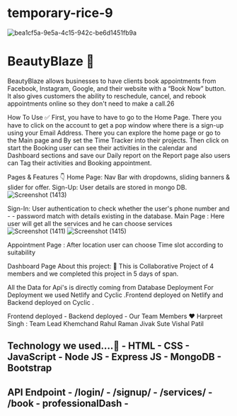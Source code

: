 # temporary-rice-9
![bea1cf5a-9e5a-4c15-942c-be6d1451fb9a](https://github.com/harpreet-1/temporary-rice-9965/assets/119473352/d1c68f32-e1d3-4fb2-8d30-a241d6192430)


# BeautyBlaze 👋
BeautyBlaze allows businesses to have clients book appointments from Facebook, Instagram, Google, and their website with a “Book Now” button. It also gives customers the ability to reschedule, cancel, and rebook appointments online so they don't need to make a call.26

How To Use ✅
First, you have to have to go to the Home Page. There you have to click on the account to get a pop window where there is a sign-up using your Email Address. There you can explore the home page or go to the Main page and By set the Time Tracker into their projects. Then click on start the Booking user can see their activities in the calendar and Dashboard sections and save our Daily report on the Report page also users can Tag their activities and Booking appointment.

Pages & Features 👇
Home Page: Nav Bar with dropdowns, sliding banners & slider for offer.
Sign-Up: User details are stored in mongo DB.
![Screenshot (1413)](https://github.com/harpreet-1/temporary-rice-9965/assets/119473352/19d81ea5-f6da-4a67-9813-afd4d69da3ed)


Sign-In: User authentication to check whether the user's phone number and - - password match with details existing in the database.
Main Page : Here user will get all the services and he can choose services
![Screenshot (1411)](https://github.com/harpreet-1/temporary-rice-9965/assets/119473352/397c68bf-6846-46c6-90e4-ff9360a477af)
![Screenshot (1415)](https://github.com/harpreet-1/temporary-rice-9965/assets/119473352/84808e54-f6aa-4156-85e7-4f0df05994f7)

Appointment Page : After location user can choose Time slot according to suitability


Dashboard Page
About this project: 🙌
This is Collaborative Project of 4 members and we completed this project in 5 days of span.

All the Data for Api's is directly coming from Database
Deployment
For Deployment we used Netlify and Cyclic .Frontend deployed on Netlify and Backend deployed on Cyclic .

Frontend deployed -
Backend deployed -
Our Team Members ❤️
Harpreet Singh : Team Lead
Khemchand 
Rahul Raman
Jivak Sute
Vishal Patil

## Technology we used....🔧 - HTML - CSS - JavaScript - Node JS - Express JS - MongoDB - Bootstrap

## API Endpoint - /login/  - /signup/ - /services/ - /book - professionalDash -  
